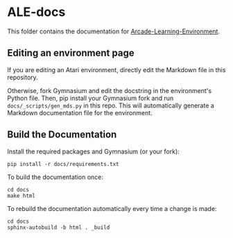 # ALE-docs

This folder contains the documentation for [Arcade-Learning-Environment](https://github.com/Farama-Foundation/arcade-Learning-Environment).

## Editing an environment page

If you are editing an Atari environment, directly edit the Markdown file in this repository.

Otherwise, fork Gymnasium and edit the docstring in the environment's Python file. Then, pip install your Gymnasium fork and run `docs/_scripts/gen_mds.py` in this repo. This will automatically generate a Markdown documentation file for the environment.

## Build the Documentation

Install the required packages and Gymnasium (or your fork):

```
pip install -r docs/requirements.txt
```

To build the documentation once:

```
cd docs
make html
```

To rebuild the documentation automatically every time a change is made:

```
cd docs
sphinx-autobuild -b html . _build
```
